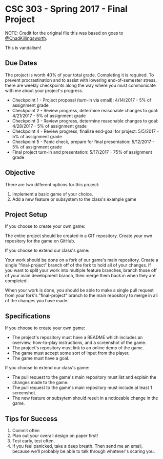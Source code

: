 # CSC 303 - Spring 2017 - Final Project
NOTE: Credit for the original file this was based on goes to [@ChadKillingsworth](https://github.com/ChadKillingsworth).

This is vandalism!

## Due Dates
The project is worth 40% of your total grade. Completing it is required. To prevent
procrastination and to assist with lowering end-of-semester stress, there are weekly checkpoints
along the way where you must communicate with me about your project's progress.

 * Checkpoint 1 - Project proposal (turn-in via email):                  4/14/2017 - 5% of assignment grade
 * Checkpoint 2 - Review progress, determine reasonable changes to goal: 4/21/2017 - 5% of assignment grade
 * Checkpoint 3 - Review progress, determine reasonable changes to goal: 4/28/2017 - 5% of assignment grade
 * Checkpoint 4 - Review progress, finalize end-goal for project:        5/5/2017  - 5% of assignment grade
 * Checkpoint 5 - Panic check, prepare for final presentation:           5/12/2017 - 5% of assignment grade
 * Final project turn-in and presentation:                               5/17/2017 - 75% of assignment grade

## Objective
There are two different options for this project:
 1. Implement a basic game of your choice. 
 2. Add a new feature or subsystem to the class's example game

## Project Setup
If you choose to create your own game:

The entire project should be created in a GIT repository. Create your own repository for the game on GitHub.

If you choose to extend our class's game:

Your work should be done on a fork of our game's main repository. Create a single "final-project" branch off of the fork to hold all 
of your changes. If you want to split your work into multiple feature branches, branch those off of your main development branch, then 
merge them back in when they are completed. 

When your work is done, you should be able to make a single pull request from your fork's "final-project" branch to the main repository
to merge in all of the changes you have made.

## Specifications
If you choose to create your own game:
 * The project's repository must have a README which includes an overview, how-to-play instructions, and a screenshot of the game.
 * The project's repository must link to an online demo of the game.
 * The game must accept some sort of input from the player.
 * The game must have a goal.

If you choose to extend our class's game:
 * The pull request to the game's main repository must list and explain the changes made to the game.
 * The pull request to the game's main repository must include at least 1 screenshot.
 * The new feature or subsytem should result in a noticeable change in the game.

## Tips for Success
 1. Commit often
 2. Plan out your overall design on paper first!
 3. Test early, test often.
 4. If you feel panicked, take a deep breath. Then send me an email, because we'll probably be able to talk through whatever's scaring you.
